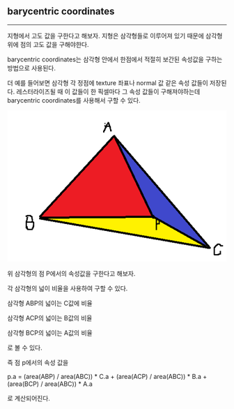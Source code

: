 ## barycentric coordinates

-------------



지형에서 고도 값을 구한다고 해보자. 지형은 삼각형들로 이루어져 있기 때문에 삼각형 위에 점의 고도 값을 구해야한다.

barycentric coordinates는 삼각형 안에서 한점에서 적절히 보간된 속성값을 구하는 방법으로 사용된다.

더 예를 들어보면 삼각형 각 정점에 texture 좌표나 normal 값 같은 속성 값들이 저장된다. 레스터라이즈될 때 이 값들이 한 픽셀마다 그 속성 값들이 구해져야하는데 barycentric coordinates를 사용해서 구할 수 있다.



![1559861296821](https://github.com/rlatkddn212/geomertyAlgorithm/blob/master/assets/1559861296821.png)

위 삼각형의 점 P에서의 속성값을 구한다고 해보자.

각 삼각형의 넓이 비율을 사용하여 구할 수 있다.

삼각형 ABP의 넓이는 C값에 비율

삼각형 ACP의 넓이는 B값의 비율

삼각형 BCP의 넓이는 A값의 비율

로 볼 수 있다.



즉 점 p에서의 속성 값을 

p.a = (area(ABP) / area(ABC)) * C.a  + (area(ACP) / area(ABC)) * B.a + (area(BCP) / area(ABC)) * A.a

로 계산되어진다.